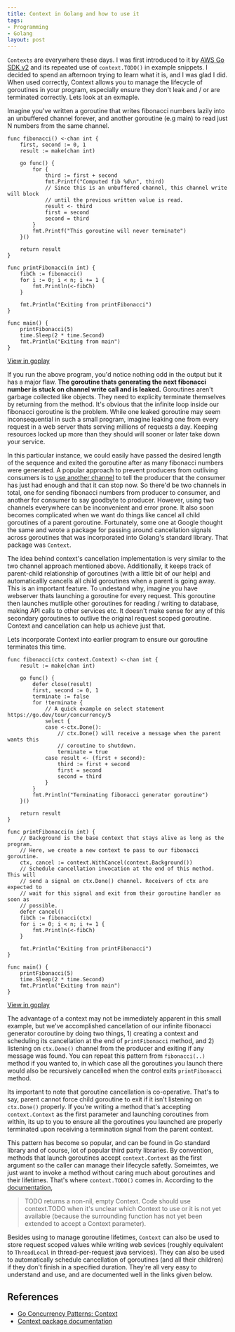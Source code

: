 ```yaml
---
title: Context in Golang and how to use it
tags:
- Programming
- Golang
layout: post
---
```


`Contexts` are everywhere these days. I was first introduced to it by [AWS Go SDK v2](https://github.com/aws/aws-sdk-go-v2) and its repeated use of `context.TODO()` in example snippets. I decided to spend an afternoon trying to learn what it is, and I was glad I did. When used correctly, Context allows you to manage the lifecycle of goroutines in your program, especially ensure they don't leak and / or are terminated correctly. Lets look at an exmaple.

Imagine you've written a goroutine that writes fibonacci numbers lazily into an unbuffered channel forever, and another goroutine (e.g main) to read just N numbers from the same channel.

```golang
func fibonacci() <-chan int {
	first, second := 0, 1
	result := make(chan int)

	go func() {
		for {
			third := first + second
			fmt.Printf("Computed fib %d\n", third)
			// Since this is an unbuffered channel, this channel write will block
			// until the previous written value is read.
			result <- third
			first = second
			second = third
		}
		fmt.Printf("This goroutine will never terminate")
	}()

	return result
}

func printFibonacci(n int) {
	fibCh := fibonacci()
	for i := 0; i < n; i += 1 {
		fmt.Println(<-fibCh)
	}

	fmt.Println("Exiting from printFibonacci")
}

func main() {
	printFibonacci(5)
	time.Sleep(2 * time.Second)
	fmt.Println("Exiting from main")
}
```
[View in goplay](https://goplay.tools/snippet/offbl-japLx)

If you run the above program, you'd notice nothing odd in the output but it has a major flaw. **The goroutine thats generating the next fibonacci number is stuck on channel write call and is leaked.**  Goroutines aren't garbage collected like objects. They need to explicity terminate themselves by returning from the method. It's obvious that the infinite loop inside our fibonacci goroutine is the problem. While one leaked goroutine may seem inconsequential in such a small program, imagine leaking one from every request in a web server thats serving millions of requests a day. Keeping resources locked up more than they should will sooner or later take down your service.

In this particular instance, we could easily have passed the desired length of the sequence and exited the goroutine after as many fibonacci numbers were generated. A popular approach to prevent producers from outliving consumers is to [use another channel](https://go.dev/blog/pipelines) to tell the producer that the consumer has just had enough and that it can stop now. So there'd be two channels in total, one for sending fibonacci numbers from producer to consumer, and another for consumer to say goodbyte to producer. However, using two channels everywhere can be inconvenient and error prone. It also soon becomes complicated when we want do things like cancel all child goroutines of a parent goroutine. Fortunately, some one at Google thought the same and wrote a package for passing around cancellation signals across goroutines that was incorporated into Golang's standard library. That package was `Context`.

The idea behind context's cancellation implementation is very similar to the two channel approach mentioned above. Additionally, it keeps track of parent-child relationship of goroutines (with a little bit of our help) and automaticallly cancells all child goroutines when a parent is going away. This is an important feature. To undestand why, imagine you have webserver thats launching a goroutine for every request. This goroutine then launches mutliple other goroutines for reading / writing to database, making API calls to other services etc.  It doesn't make sense for any of this secondary goroutines to outlive the original request scoped goroutine. Context and cancellation can help us achieve just that.

Lets incorporate Context into earlier program to ensure our goroutine terminates this time.


```golang
func fibonacci(ctx context.Context) <-chan int {
	result := make(chan int)

	go func() {
		defer close(result)
		first, second := 0, 1
		terminate := false
		for !terminate {
			// A quick example on select statement https://go.dev/tour/concurrency/5
			select {
			case <-ctx.Done():
				// ctx.Done() will receive a message when the parent wants this
				// coroutine to shutdown.
				terminate = true
			case result <- (first + second):
				third := first + second
				first = second
				second = third
			}
		}
		fmt.Println("Terminating fibonacci generator goroutine")
	}()

	return result
}

func printFibonacci(n int) {
	// Background is the base context that stays alive as long as the program.
	// Here, we create a new context to pass to our fibonacci goroutine.
	ctx, cancel := context.WithCancel(context.Background())
	// Schedule cancellation invocation at the end of this method. This will
	// send a signal on ctx.Done() channel. Receivers of ctx are expected to
	// wait for this signal and exit from their goroutine handler as soon as
	// possible.
	defer cancel()
	fibCh := fibonacci(ctx)
	for i := 0; i < n; i += 1 {
		fmt.Println(<-fibCh)
	}

	fmt.Println("Exiting from printFibonacci")
}

func main() {
	printFibonacci(5)
	time.Sleep(2 * time.Second)
	fmt.Println("Exiting from main")
}
```
[View in goplay](https://goplay.tools/snippet/9JgYRSjMoBl)

The advantage of a context may not be immediately apparent in this small example, but we've accomplished cancellation of our infinite fibonacci generator coroutine by doing two things, 1) creating a context and scheduling its cancellation at the end of `printFibonacci` method, and 2) listening on `ctx.Done()` channel from the producer and exiting if any message was found. You can repeat this pattern from `fibonacci(..)` method if you wanted to, in which case all the goroutines you launch there would also be recursively cancelled when the control exits `printFibonacci` method.

Its important to note that goroutine cancellation is co-operative. That's to say, parent cannot force child goroutine to exit if it isn't listening on `ctx.Done()` properly. If you're writing a method that's accepting `context.Context` as the first parameter and launching coroutines from within, its up to you to ensure all the goroutines you launched are properly terminated upon receiving a termination signal from the parent context.

This pattern has become so popular, and can be found in Go standard library and of course, lot of popular third party libraries. By convention, methods that launch goroutines accept `context.Context` as the first argument so the caller can manage their lifecycle safetly. Someimtes, we just want to invoke a method without caring much about goroutines and their lifetimes. That's where `context.TODO()` comes in.  According to the [documentation](https://pkg.go.dev/context#TODO),

> TODO returns a non-nil, empty Context. Code should use context.TODO when it's unclear which Context to use or it is not yet available (because the surrounding function has not yet been extended to accept a Context parameter).


Besides using to manage goroutine lifetimes, `Context` can also be used to store request scoped values while writing web sevices (roughly equivalent to `ThreadLocal` in thread-per-request java services). They can also be used to automatically schedule cancellation of goroutines (and all their children) if they don't finish in a specified duration. They're all very easy to understand and use, and are documented well in the links given below.


## References
* [Go Concurrency Patterns: Context](https://go.dev/blog/context)
* [Context package documentation](https://pkg.go.dev/context)